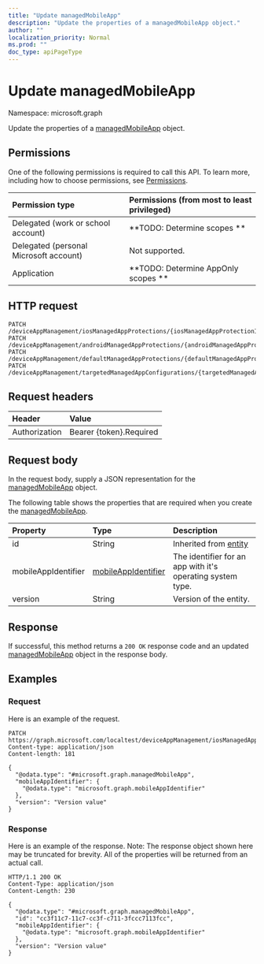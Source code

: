 ```yaml
---
title: "Update managedMobileApp"
description: "Update the properties of a managedMobileApp object."
author: ""
localization_priority: Normal
ms.prod: ""
doc_type: apiPageType
---
```


# Update managedMobileApp

Namespace: microsoft.graph

Update the properties of a [managedMobileApp](../resources/managedmobileapp.md) object.

## Permissions
One of the following permissions is required to call this API. To learn more, including how to choose permissions, see [Permissions](/concepts/permissions-reference.md).

|Permission type|Permissions (from most to least privileged)|
|:---|:---|
|Delegated (work or school account)|**TODO: Determine scopes **|
|Delegated (personal Microsoft account)|Not supported.|
|Application|**TODO: Determine AppOnly scopes **|

## HTTP request
<!-- {
  "blockType": "ignored"
}
-->
``` http
PATCH /deviceAppManagement/iosManagedAppProtections/{iosManagedAppProtectionId}/apps/{managedMobileAppId}
PATCH /deviceAppManagement/androidManagedAppProtections/{androidManagedAppProtectionId}/apps/{managedMobileAppId}
PATCH /deviceAppManagement/defaultManagedAppProtections/{defaultManagedAppProtectionId}/apps/{managedMobileAppId}
PATCH /deviceAppManagement/targetedManagedAppConfigurations/{targetedManagedAppConfigurationId}/apps/{managedMobileAppId}
```

## Request headers
|Header|Value|
|:---|:---|
|Authorization|Bearer {token}.Required|

## Request body
In the request body, supply a JSON representation for the [managedMobileApp](../resources/managedmobileapp.md) object.

The following table shows the properties that are required when you create the [managedMobileApp](../resources/managedmobileapp.md).

|Property|Type|Description|
|:---|:---|:---|
|id|String| Inherited from [entity](../resources/entity.md)|
|mobileAppIdentifier|[mobileAppIdentifier](../resources/mobileappidentifier.md)|The identifier for an app with it's operating system type.|
|version|String|Version of the entity.|



## Response
If successful, this method returns a `200 OK` response code and an updated [managedMobileApp](../resources/managedmobileapp.md) object in the response body.

## Examples

### Request
Here is an example of the request.
<!-- {
  "blockType": "request",
  "name": "update_managedmobileapp"
}
-->
``` http
PATCH https://graph.microsoft.com/localtest/deviceAppManagement/iosManagedAppProtections/{iosManagedAppProtectionId}/apps/{managedMobileAppId}
Content-type: application/json
Content-length: 181

{
  "@odata.type": "#microsoft.graph.managedMobileApp",
  "mobileAppIdentifier": {
    "@odata.type": "microsoft.graph.mobileAppIdentifier"
  },
  "version": "Version value"
}
```

### Response
Here is an example of the response. Note: The response object shown here may be truncated for brevity. All of the properties will be returned from an actual call.
<!-- {
  "blockType": "response",
  "truncated": true
}
-->
``` http
HTTP/1.1 200 OK
Content-Type: application/json
Content-Length: 230

{
  "@odata.type": "#microsoft.graph.managedMobileApp",
  "id": "cc3f11c7-11c7-cc3f-c711-3fccc7113fcc",
  "mobileAppIdentifier": {
    "@odata.type": "microsoft.graph.mobileAppIdentifier"
  },
  "version": "Version value"
}
```


